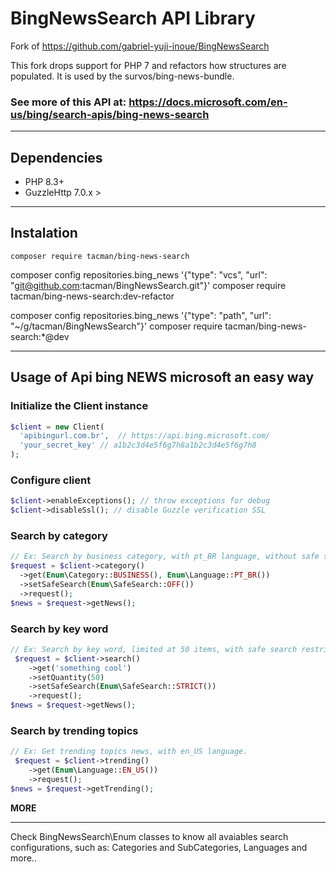# BingNewsSearch API Library #

Fork of https://github.com/gabriel-yuji-inoue/BingNewsSearch

This fork drops support for PHP 7 and refactors how structures are populated.  It is used by the survos/bing-news-bundle.

### See more of this API at: https://docs.microsoft.com/en-us/bing/search-apis/bing-news-search ###
___
## Dependencies ##
 - PHP 8.3+
 - GuzzleHttp 7.0.x >
___
## Instalation ##
```
composer require tacman/bing-news-search
```

composer config repositories.bing_news '{"type": "vcs", "url": "git@github.com:tacman/BingNewsSearch.git"}'
composer require tacman/bing-news-search:dev-refactor

composer config repositories.bing_news '{"type": "path", "url": "~/g/tacman/BingNewsSearch"}'
composer require tacman/bing-news-search:*@dev

___

## Usage of Api bing NEWS microsoft an easy way ##

### Initialize the Client instance ###
```php
$client = new Client(
  'apibingurl.com.br',  // https://api.bing.microsoft.com/
  'your_secret_key' // a1b2c3d4e5f6g7h8a1b2c3d4e5f6g7h8
);
```

### Configure client ###
```php
$client->enableExceptions(); // throw exceptions for debug
$client->disableSsl(); // disable Guzzle verification SSL
```

### Search by category ###
```php
// Ex: Search by business category, with pt_BR language, without safe search restriction;
$request = $client->category()
  ->get(Enum\Category::BUSINESS(), Enum\Language::PT_BR())
  ->setSafeSearch(Enum\SafeSearch::OFF())
  ->request();
$news = $request->getNews();
```

### Search by key word ###
```php
// Ex: Search by key word, limited at 50 items, with safe search restriction;
 $request = $client->search()
    ->get('something cool')
    ->setQuantity(50)
    ->setSafeSearch(Enum\SafeSearch::STRICT())
    ->request();
$news = $request->getNews();
```

### Search by trending topics ###
```php
// Ex: Get trending topics news, with en_US language.
 $request = $client->trending()
    ->get(Enum\Language::EN_US())
    ->request();
$news = $request->getTrending();
```

__MORE__
___
Check BingNewsSearch\Enum classes to know all avaiables search configurations, such as: Categories and SubCategories, Languages and more..
